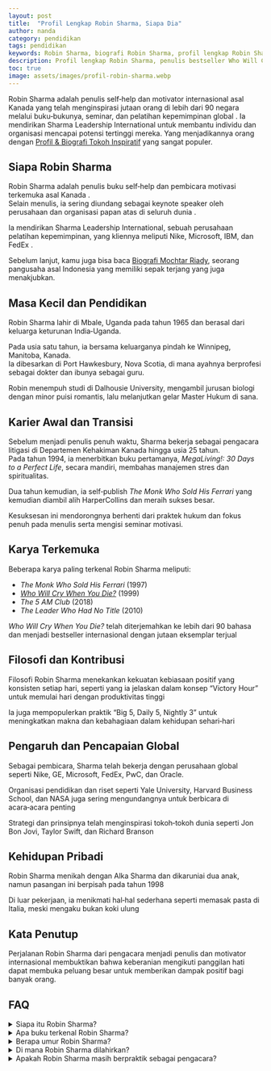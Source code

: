 ```yaml
---
layout: post
title:  "Profil Lengkap Robin Sharma, Siapa Dia"
author: nanda
category: pendidikan
tags: pendidikan
keywords: Robin Sharma, biografi Robin Sharma, profil lengkap Robin Sharma, Who Will Cry When You Die, motivasi, leadership guru, personal development
description: Profil lengkap Robin Sharma, penulis bestseller Who Will Cry When You Die, motivator internasional, dan pengaruh global dalam pengembangan diri.
toc: true
image: assets/images/profil-robin-sharma.webp
---
```


Robin Sharma adalah penulis self‑help dan motivator internasional asal Kanada yang telah menginspirasi jutaan orang di lebih dari 90 negara melalui buku‑bukunya, seminar, dan pelatihan kepemimpinan global . Ia mendirikan Sharma Leadership International untuk membantu individu dan organisasi mencapai potensi tertinggi mereka. Yang menjadikannya orang dengan [Profil & Biografi Tokoh Inspiratif](https://biografipublik.id/) yang sangat populer.


## Siapa Robin Sharma  
Robin Sharma adalah penulis buku self‑help dan pembicara motivasi terkemuka asal Kanada .  
Selain menulis, ia sering diundang sebagai keynote speaker oleh perusahaan dan organisasi papan atas di seluruh dunia .  

Ia mendirikan Sharma Leadership International, sebuah perusahaan pelatihan kepemimpinan, yang kliennya meliputi Nike, Microsoft, IBM, dan FedEx .  

Sebelum lanjut, kamu juga bisa baca [Biografi Mochtar Riady](https://biografipublik.id/pengusaha/biografi-mochtar-riady-perjalanan-pengusaha-yang-mendirikan-lippo-group/), seorang pangusaha asal Indonesia yang memiliki sepak terjang yang juga menakjubkan.
## Masa Kecil dan Pendidikan  
Robin Sharma lahir di Mbale, Uganda pada tahun 1965 dan berasal dari keluarga keturunan India‑Uganda.  

Pada usia satu tahun, ia bersama keluarganya pindah ke Winnipeg, Manitoba, Kanada.  
Ia dibesarkan di Port Hawkesbury, Nova Scotia, di mana ayahnya berprofesi sebagai dokter dan ibunya sebagai guru.  

Robin menempuh studi di Dalhousie University, mengambil jurusan biologi dengan minor puisi romantis, lalu melanjutkan gelar Master Hukum di sana.  

## Karier Awal dan Transisi  
Sebelum menjadi penulis penuh waktu, Sharma bekerja sebagai pengacara litigasi di Departemen Kehakiman Kanada hingga usia 25 tahun.  
Pada tahun 1994, ia menerbitkan buku pertamanya, *MegaLiving!: 30 Days to a Perfect Life*, secara mandiri, membahas manajemen stres dan spiritualitas.  

Dua tahun kemudian, ia self‑publish *The Monk Who Sold His Ferrari* yang kemudian diambil alih HarperCollins dan meraih sukses besar.

Kesuksesan ini mendorongnya berhenti dari praktek hukum dan fokus penuh pada menulis serta mengisi seminar motivasi.

## Karya Terkemuka  
Beberapa karya paling terkenal Robin Sharma meliputi:  
- *The Monk Who Sold His Ferrari* (1997) 
- *[Who Will Cry When You Die?](https://pediaku.id/buku-who-will-cry-when-your-die/)* (1999) 
- *The 5 AM Club* (2018) 
- *The Leader Who Had No Title* (2010)

*Who Will Cry When You Die?* telah diterjemahkan ke lebih dari 90 bahasa dan menjadi bestseller internasional dengan jutaan eksemplar terjual 

## Filosofi dan Kontribusi  
Filosofi Robin Sharma menekankan kekuatan kebiasaan positif yang konsisten setiap hari, seperti yang ia jelaskan dalam konsep “Victory Hour” untuk memulai hari dengan produktivitas tinggi 

Ia juga mempopulerkan praktik “Big 5, Daily 5, Nightly 3” untuk meningkatkan makna dan kebahagiaan dalam kehidupan sehari‑hari 

## Pengaruh dan Pencapaian Global  
Sebagai pembicara, Sharma telah bekerja dengan perusahaan global seperti Nike, GE, Microsoft, FedEx, PwC, dan Oracle.  

Organisasi pendidikan dan riset seperti Yale University, Harvard Business School, dan NASA juga sering mengundangnya untuk berbicara di acara‑acara penting 

Strategi dan prinsipnya telah menginspirasi tokoh‑tokoh dunia seperti Jon Bon Jovi, Taylor Swift, dan Richard Branson

## Kehidupan Pribadi  
Robin Sharma menikah dengan Alka Sharma dan dikaruniai dua anak, namun pasangan ini berpisah pada tahun 1998

Di luar pekerjaan, ia menikmati hal‑hal sederhana seperti memasak pasta di Italia, meski mengaku bukan koki ulung 

## Kata Penutup  
Perjalanan Robin Sharma dari pengacara menjadi penulis dan motivator internasional membuktikan bahwa keberanian mengikuti panggilan hati dapat membuka peluang besar untuk memberikan dampak positif bagi banyak orang.  

## FAQ  
<div class="space-y-2">  
<details class="group border rounded-lg">  
  <summary class="cursor-pointer p-4 bg-gray-100 font-semibold">Siapa itu Robin Sharma?</summary>  
  <div class="p-4 bg-gray-50">  
  Robin Sharma adalah penulis self‑help dan pembicara motivasi asal Kanada yang terkenal lewat buku seperti *The Monk Who Sold His Ferrari* dan *Who Will Cry When You Die?* 
  </div>  
</details>  

<details class="group border rounded-lg">  
  <summary class="cursor-pointer p-4 bg-gray-100 font-semibold">Apa buku terkenal Robin Sharma?</summary>  
  <div class="p-4 bg-gray-50">  
  Karya terkenalnya antara lain *The Monk Who Sold His Ferrari* (1997), *Who Will Cry When You Die?* (1999), dan *The 5 AM Club* (2018) 
  </div>  
</details>  

<details class="group border rounded-lg">  
  <summary class="cursor-pointer p-4 bg-gray-100 font-semibold">Berapa umur Robin Sharma?</summary>  
  <div class="p-4 bg-gray-50">  
  Robin Sharma lahir pada tahun 1965, sehingga pada tahun 2025 usianya sekitar 60 tahun 
  </div>  
</details>  

<details class="group border rounded-lg">  
  <summary class="cursor-pointer p-4 bg-gray-100 font-semibold">Di mana Robin Sharma dilahirkan?</summary>  
  <div class="p-4 bg-gray-50">  
  Ia lahir di Mbale, Uganda, dan pindah ke Kanada saat masih berumur satu tahun 
  </div>  
</details>  

<details class="group border rounded-lg">  
  <summary class="cursor-pointer p-4 bg-gray-100 font-semibold">Apakah Robin Sharma masih berpraktik sebagai pengacara?</summary>  
  <div class="p-4 bg-gray-50">  
  Tidak. Ia berhenti menjadi pengacara pada usia 25 tahun untuk fokus menjadi penulis dan pembicara motivasi 
</details>  
</div>

